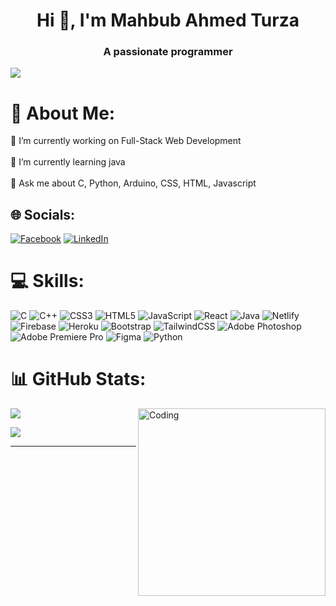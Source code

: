 <h1 align="center">Hi 👋, I'm Mahbub Ahmed Turza</h1>
<h3 align="center">A passionate programmer</h3>

![](https://komarev.com/ghpvc/?username=Mahbub2001&color=brightgreen)

# 💫 About Me:
🔭 I’m currently working on Full-Stack Web Development<br><br>🌱 I’m currently learning java<br><br>💬 Ask me about C, Python, Arduino, CSS, HTML, Javascript


## 🌐 Socials:
[![Facebook](https://img.shields.io/badge/Facebook-%231877F2.svg?logo=Facebook&logoColor=white)](https://facebook.com/profile.php?id=100076033624420) [![LinkedIn](https://img.shields.io/badge/LinkedIn-%230077B5.svg?logo=linkedin&logoColor=white)](https://www.linkedin.com/in/mahbub-ahmed-turza/) 

# 💻 Skills:
![C](https://img.shields.io/badge/c-%2300599C.svg?style=for-the-badge&logo=c&logoColor=white) ![C++](https://img.shields.io/badge/c++-%2300599C.svg?style=for-the-badge&logo=c%2B%2B&logoColor=white) ![CSS3](https://img.shields.io/badge/css3-%231572B6.svg?style=for-the-badge&logo=css3&logoColor=white) ![HTML5](https://img.shields.io/badge/html5-%23E34F26.svg?style=for-the-badge&logo=html5&logoColor=white) ![JavaScript](https://img.shields.io/badge/javascript-%23323330.svg?style=for-the-badge&logo=javascript&logoColor=%23F7DF1E) ![React](https://img.shields.io/badge/react-%2320232a.svg?style=for-the-badge&logo=react&logoColor=%2361DAFB) ![Java](https://img.shields.io/badge/java-%23ED8B00.svg?style=for-the-badge&logo=java&logoColor=white) ![Netlify](https://img.shields.io/badge/netlify-%23000000.svg?style=for-the-badge&logo=netlify&logoColor=#00C7B7) ![Firebase](https://img.shields.io/badge/firebase-%23039BE5.svg?style=for-the-badge&logo=firebase) ![Heroku](https://img.shields.io/badge/heroku-%23430098.svg?style=for-the-badge&logo=heroku&logoColor=white) ![Bootstrap](https://img.shields.io/badge/bootstrap-%23563D7C.svg?style=for-the-badge&logo=bootstrap&logoColor=white) ![TailwindCSS](https://img.shields.io/badge/tailwindcss-%2338B2AC.svg?style=for-the-badge&logo=tailwind-css&logoColor=white) ![Adobe Photoshop](https://img.shields.io/badge/adobephotoshop-%2331A8FF.svg?style=for-the-badge&logo=adobephotoshop&logoColor=white) ![Adobe Premiere Pro](https://img.shields.io/badge/Adobe%20Premiere%20Pro-9999FF.svg?style=for-the-badge&logo=Adobe%20Premiere%20Pro&logoColor=white) 	![Figma](https://img.shields.io/badge/figma-%23F24E1E.svg?style=for-the-badge&logo=figma&logoColor=white) ![Python](https://img.shields.io/badge/python-3670A0?style=for-the-badge&logo=python&logoColor=ffdd54)
# 📊 GitHub Stats:

<p align="">
<a href="https://github.com/Mahbub2001">
   <img  align="center"  src="https://github-readme-stats.anuraghazra1.vercel.app/api/top-langs/?username=Mahbub2001&theme=algolia&hide_border=false&no-bg=true&no-frame=true&langs_count=10"/>
   <img align="right" alt="Coding" width="300" src="https://i.pinimg.com/originals/81/17/8b/81178b47a8598f0c81c4799f2cdd4057.gif">
</a>
</p>
   
<p align="">
<a href="https://github.com/Mahbub2001">
   <img  align="center"  src="https://github-readme-stats-eight-theta.vercel.app/api?username=Mahbub2001&show_icons=true&theme=algolia&include_all_commits=true&count_private=true"/>
</a>
</p>





---


